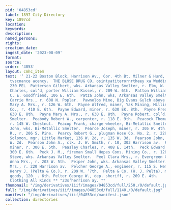 ```yaml
---
pid: '04853cd'
label: 1897 City Directory
key: 1897cd
location: 
keywords: 
description: 
named_persons: 
rights: 
creation_date: 
ingest_date: '2023-08-09'
format: 
source: 
order: '4853'
layout: cmhc_item
text: '‘ 21-22 Boston Block, Harrison Av., Cor. 4th Bt. Milner & Hurd, ““‘rrontzzn
  tvscnance acency.  THE BLOSE DRUG CO, osintyatiterornrtheey xa Wedding Presents  PAT
  230 PEL  Patterson Gilbert, wks. Arkansas Valley Smelter, r. Elm, W. of R. R. Crossing.  Patton
  Charles, col’d, porter William Kissel, r. 209 W. 6th.  Patton William J., barber
  C. E. Goodfriend, 106 E. 6th.  Patza John, wks, Arkansas Valley Smelter.  Pavid
  Carrie Mrs., r. 608 N. Poplar.  Pawnolos Mine, Big Evans Gulch above reservoir.  Paxton
  Mary A. Mrs., r. 126 W. 6th.  Payne Alfred, miner, Yak Mining, Milling & Tunnel
  Co., r. 410 E. 6th.  Payne Edward, miner, r. 630 EK. 8th.  Payne Fred, miner, r.
  630 E. 8th.  Payne Mary A. Mrs., r. 630 E. 8th.  Payne Robert, col’d, lab. Elgin
  Smelter.  Peabody Robert W., carpenter, r. 118 E. 9th.  Peacock Thomas J., lab,
  r. 145 W. Chestnut.  Peacop Frank, charge wheeler, Bi-Metallic Smelter.  Peacop
  John, wks. Bi-Metallic Smelter.  Pearce Joseph, miner, r. 305 W. 4th.  Pearch Thomas
  R., r. 206 S. Pine.  Pearcy Robert G., plugman Hose Co. No. 2, r. 229 E. 10th,  Pearsall
  Solomon, mgr. Little Market, 136 W. 2d, r. 135 W. 3d.  Pearson John, lab, r. 729
  W. 2d.  Pearson John A., clk. J. W. Smith, r. 10, 303 Harrison av.  Pearson William,
  miner, r. 300 E. 5th.  Peasley Charles, r. 408 E. 14th.  Peck Edward B., dry goods,
  300 E. 6th.  Peck J. M., fireman Small Hopes Cons. Mining Co., r. 128 E. 3d.  Pedro
  Steve, wks. Arkansas Valley Smelter.  Peel Clara Mrs., r. Evergreen Cemetery.  Peeler
  Anna Mrs., r. 203 W. 5th.  Peiper John, wks. Arkansas Valley Smelter.  Peirce Mollie
  Mrs., r. 220 Harrison av.  Pelcher George A., engineer, r. 115 S. Hemlock.  Pelta
  Henry J. (Pelta & Co.), r. 209 W. ‘7th.  Pelta & Co. (H. J. Pelta), men’s furnishing
  goods, 120  . 6th. Pelter George W., dep. sheriff, r. 209 E. 4th.     Bicycling.
  Clothing All Kinds ** "23s‘herrison ay. °°       '
thumbnail: "/img/derivatives/iiif/images/04853cd/full/250,/0/default.jpg"
full: "/img/derivatives/iiif/images/04853cd/full/1140,/0/default.jpg"
manifest: "/img/derivatives/iiif/04853cd/manifest.json"
collection: directories
---
```

